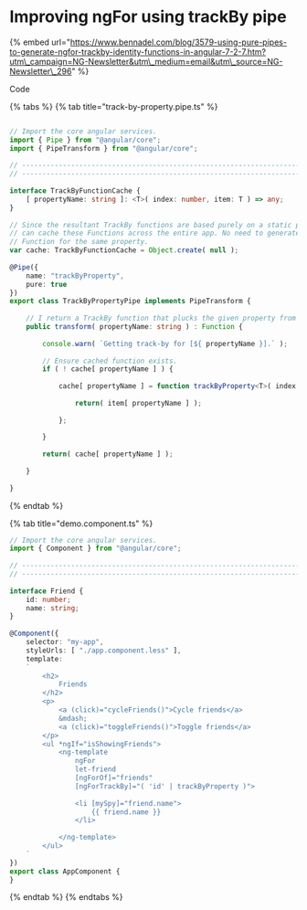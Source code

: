 # Improving ngFor using trackBy pipe



{% embed url="https://www.bennadel.com/blog/3579-using-pure-pipes-to-generate-ngfor-trackby-identity-functions-in-angular-7-2-7.htm?utm\_campaign=NG-Newsletter&utm\_medium=email&utm\_source=NG-Newsletter\_296" %}

Code

{% tabs %}
{% tab title="track-by-property.pipe.ts" %}
```typescript

// Import the core angular services.
import { Pipe } from "@angular/core";
import { PipeTransform } from "@angular/core";
 
// ----------------------------------------------------------------------------------- //
// ----------------------------------------------------------------------------------- //
 
interface TrackByFunctionCache {
    [ propertyName: string ]: <T>( index: number, item: T ) => any;
}
 
// Since the resultant TrackBy functions are based purely on a static property name, we
// can cache these Functions across the entire app. No need to generate more than one
// Function for the same property.
var cache: TrackByFunctionCache = Object.create( null );
 
@Pipe({
    name: "trackByProperty",
    pure: true
})
export class TrackByPropertyPipe implements PipeTransform {
 
    // I return a TrackBy function that plucks the given property from the ngFor item.
    public transform( propertyName: string ) : Function {
 
        console.warn( `Getting track-by for [${ propertyName }].` );
 
        // Ensure cached function exists.
        if ( ! cache[ propertyName ] ) {
 
            cache[ propertyName ] = function trackByProperty<T>( index: number, item: T ) : any {
 
                return( item[ propertyName ] );
 
            };
 
        }
 
        return( cache[ propertyName ] );
 
    }
 
}
```
{% endtab %}

{% tab title="demo.component.ts" %}
```typescript
// Import the core angular services.
import { Component } from "@angular/core";
 
// ----------------------------------------------------------------------------------- //
// ----------------------------------------------------------------------------------- //
 
interface Friend {
    id: number;
    name: string;
}
 
@Component({
    selector: "my-app",
    styleUrls: [ "./app.component.less" ],
    template:
    `
        <h2>
            Friends
        </h2>
        <p>
            <a (click)="cycleFriends()">Cycle friends</a>
            &mdash;
            <a (click)="toggleFriends()">Toggle friends</a>
        </p>
        <ul *ngIf="isShowingFriends">
            <ng-template
                ngFor
                let-friend
                [ngForOf]="friends"
                [ngForTrackBy]="( 'id' | trackByProperty )">
 
                <li [mySpy]="friend.name">
                    {{ friend.name }}
                </li>
 
            </ng-template>
        </ul>
    `
})
export class AppComponent {
}
```
{% endtab %}
{% endtabs %}





